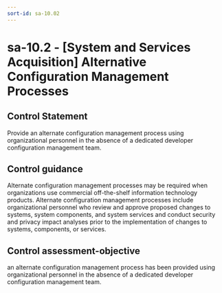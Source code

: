 ```yaml
---
sort-id: sa-10.02
---
```


# sa-10.2 - \[System and Services Acquisition\] Alternative Configuration Management Processes

## Control Statement

Provide an alternate configuration management process using organizational personnel in the absence of a dedicated developer configuration management team.

## Control guidance

Alternate configuration management processes may be required when organizations use commercial off-the-shelf information technology products. Alternate configuration management processes include organizational personnel who review and approve proposed changes to systems, system components, and system services and conduct security and privacy impact analyses prior to the implementation of changes to systems, components, or services.

## Control assessment-objective

an alternate configuration management process has been provided using organizational personnel in the absence of a dedicated developer configuration management team.
